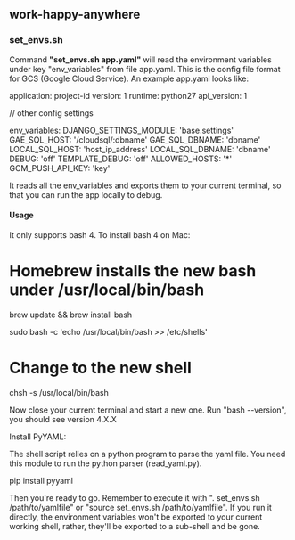 ## work-happy-anywhere

### set_envs.sh

Command **"set_envs.sh app.yaml"** will read the environment variables under key "env_variables" from file app.yaml. This is the config file format for GCS (Google Cloud Service). An example app.yaml looks like:

application: project-id
version: 1
runtime: python27
api_version: 1

// other config settings

env_variables:
 DJANGO_SETTINGS_MODULE: 'base.settings'
 GAE_SQL_HOST: '/cloudsql/:dbname'
 GAE_SQL_DBNAME: 'dbname'
 LOCAL_SQL_HOST: 'host_ip_address'
 LOCAL_SQL_DBNAME: 'dbname'
 DEBUG: 'off'
 TEMPLATE_DEBUG: 'off'
 ALLOWED_HOSTS: '*'
 GCM_PUSH_API_KEY: 'key'

It reads all the env_variables and exports them to your current terminal, so that you can run the app locally to debug.

 #### Usage

It only supports bash 4. To install bash 4 on Mac:

# Homebrew installs the new bash under /usr/local/bin/bash
brew update && brew install bash

sudo bash -c 'echo /usr/local/bin/bash >> /etc/shells'
# Change to the new shell
chsh -s /usr/local/bin/bash

Now close your current terminal and start a new one. Run "bash --version", you should see version 4.X.X

Install PyYAML:

The shell script relies on a python program to parse the yaml file. You need this module to run the python parser (read_yaml.py).

pip install pyyaml

Then you're ready to go. Remember to execute it with ". set_envs.sh /path/to/yamlfile" or "source set_envs.sh /path/to/yamlfile". If you run it directly, the environment variables won't be exported to your current working shell, rather, they'll be exported to a sub-shell and be gone.
